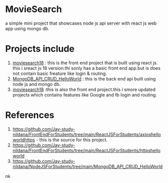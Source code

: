 # MovieSearch

a simple mini project that showcases node js api server with react js web app using mongo db.

# Projects include 

1. [moviesearch18](moviesearch18) : this is the front end project that is built using react js. this i sreact js 18 version.thi sonly has a basic front end app.but is does not contain basic freature like login & routing.
1. [MongoDB_API_CRUD_HelloWorld](MongoDB_API_CRUD_HelloWorld) : this is the back end api built using node js and mongo db. 
1. [moviesearch18](moviesearch18) :this is also the front end project.this i smore updated projects which contains features like Google and fb login and routing.

# References 

1. https://github.com/Jay-study-nildana/FrontEndForStudents/tree/main/ReactJSForStudents/axioshelloworldhttps - this is the source for this project. 
1. https://github.com/Jay-study-nildana/FrontEndForStudents/tree/main/ReactJSForStudents/httpshelloworld
1. https://github.com/Jay-study-nildana/NodeJSForStudents/tree/main/MongoDB_API_CRUD_HelloWorld

nk 